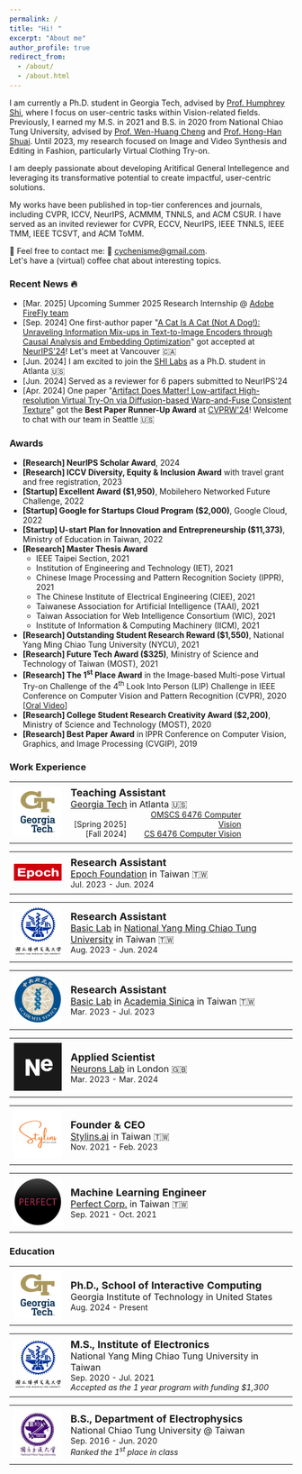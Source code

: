 ```yaml
---
permalink: /
title: "Hi! "
excerpt: "About me"
author_profile: true
redirect_from: 
  - /about/
  - /about.html
---
```


<!-- I received the MS from the Institute of Electronics at National (Yang Ming) Chiao Tung University in 2021, advised by [Prof. Wen-Huang Cheng](https://www.csie.ntu.edu.tw/~wenhuang/) and [Prof. Hong-Han Shuai](https://basiclab.lab.nycu.edu.tw/) and BS from the Department of Electrophysics at National Chiao Tung University in 2020.  -->

I am currently a Ph.D. student in Georgia Tech, advised by [Prof. Humphrey Shi](https://www.humphreyshi.com/), where I focus on user-centric tasks within Vision-related fields. Previously, I earned my M.S. in 2021 and B.S. in 2020 from National Chiao Tung University, advised by [Prof. Wen-Huang Cheng](https://www.csie.ntu.edu.tw/~wenhuang/) and [Prof. Hong-Han Shuai](https://basiclab.lab.nycu.edu.tw/). Until 2023, my research focused on Image and Video Synthesis and Editing in Fashion, particularly Virtual Clothing Try-on.

I am deeply passionate about developing Aritifical General Intellegence and leveraging its transformative potential to create impactful, user-centric solutions.

My works have been published in top-tier conferences and journals, including CVPR, ICCV, NeurIPS, ACMMM, TNNLS, and ACM CSUR. I have served as an invited reviewer for CVPR, ECCV, NeurIPS, IEEE TNNLS, IEEE TMM, IEEE TCSVT, and ACM ToMM.

🤗 Feel free to contact me: 📩 [cychenisme@gmail.com](mailto:cychenisme@gmail.com). 
<br>Let's have a (virtual) coffee chat about interesting topics.

<!-- A data-driven personal website -->

### Recent News 🔥
- [Mar. 2025] Upcoming Summer 2025 Research Internship @ [Adobe FireFly team](https://www.adobe.com/products/firefly.html)
- [Sep. 2024] One first-author paper "[A Cat Is A Cat (Not A Dog!): Unraveling Information Mix-ups in Text-to-Image Encoders through Causal Analysis and Embedding Optimization](http://arxiv.org/abs/2410.00321)" got accepted at [NeurIPS'24](https://neurips.cc/)! Let's meet at Vancouver 🇨🇦
- [Jun. 2024] I am excited to join the [SHI Labs](https://www.shi-labs.com/) as a Ph.D. student in Atlanta 🇺🇸
- [Jun. 2024] Served as a reviewer for 6 papers submitted to NeurIPS'24
- [Apr. 2024] One paper "[Artifact Does Matter! Low-artifact High-resolution Virtual Try-On via Diffusion-based Warp-and-Fuse Consistent Texture](https://basiclab.lab.nycu.edu.tw/assets/LA-VTON.pdf)" got the **Best Paper Runner-Up Award** at [CVPRW'24](https://sites.google.com/view/cvfad2024/home?authuser=0)! Welcome to chat with our team in Seattle 🇺🇸

<!-- - [Apr. 2024] Served as a reviewer for 4 papers submitted to ECCV'24 -->
<!-- - [Mar. 2024] Served as a reviewer for [TMM](https://ieeexplore.ieee.org/xpl/RecentIssue.jsp?punumber=6046) -->
<!-- - [Mar. 2024] Served as an emergency reviewer for 3 papers submitted to ICME'24 -->
<!-- - [Jan. 2024] Served as a reviewer for 6 papers submitted to CVPR'24 
- [Aug. 2023] 🙏 Received ICCV Diversity, Equity & Inclusion Award with travel grant and free registration. Thanks ICCV’23 DEI Committee!
- [Jul. 2023] One co-first-author paper "[Size Does Matter: Size-aware Virtual Try-on via Clothing-oriented Transformation Try-on Network](https://openaccess.thecvf.com/content/ICCV2023/papers/Chen_Size_Does_Matter_Size-aware_Virtual_Try-on_via_Clothing-oriented_Transformation_Try-on_ICCV_2023_paper.pdf)" [[Code](https://github.com/cotton6/COTTON-size-does-matter)] got accepted at [ICCV](https://iccv2023.thecvf.com/home)! Let's meet at Paris 🇫🇷 -->

<!-- - [Apr. 2023] Served as a reviewer for [TCSVT](https://ieeexplore.ieee.org/xpl/RecentIssue.jsp?punumber=76)
- [Mar. 2023] Served as a reviewer for [TOMM](https://dl.acm.org/journal/tomm)
- [Feb. 2023] Served as a reviewer for [TNNLS](https://ieeexplore.ieee.org/xpl/RecentIssue.jsp?punumber=5962385)
- [Nov. 2022] 🏆 Won the Excellent Award in [Mobilehero Networked Future Challenge ($1,950)](https://mobilehero.com/en/iot)
- [Jul. 2022] 🙏 Supported by the [Google for Startups Cloud Program ($2,000)](https://cloud.google.com/startup)
- [Jul. 2022] Served as a reviewer for [TMM](https://ieeexplore.ieee.org/xpl/RecentIssue.jsp?punumber=6046)
- [Jul. 2022] Served as a reviewer for [TCSVT](https://ieeexplore.ieee.org/xpl/RecentIssue.jsp?punumber=76)
- [May. 2022] 🙏 Supported by the [Center for Industry-Academia Collaboration (CIAC) of NYCU](https://en.flaps.ord.nycu.edu.tw/AboutUs/AboutUs) and [U-start Plan for Innovation and Entrepreneureship ($11,373)](https://ustart.yda.gov.tw)
- [Apr. 2022] 🙏 Supported by the [Garage+](https://garageplus.asia/en/) -->

<!-- - [Nov. 2021] Served as a reviewer for [TCSVT](https://ieeexplore.ieee.org/xpl/RecentIssue.jsp?punumber=76)
- [Aug. 2021] Served as a reviewer for [TOMM](https://dl.acm.org/journal/tomm)
- [Jul. 2021] Served as a reviewer for [TCSVT](https://ieeexplore.ieee.org/xpl/RecentIssue.jsp?punumber=76)
- [Jul. 2021] Served as a reviewer for [TMM](https://ieeexplore.ieee.org/xpl/RecentIssue.jsp?punumber=6046)
- [May. 2021] Served as a reviewer for [TOMM](https://dl.acm.org/journal/tomm)
- [Mar. 2021] Served as a reviewer for [TMM](https://ieeexplore.ieee.org/xpl/RecentIssue.jsp?punumber=6046)
- [Jan. 2021] Served as a reviewer for [TMM](https://ieeexplore.ieee.org/xpl/RecentIssue.jsp?punumber=6046) -->


### Awards
- **[Research] NeurIPS Scholar Award**, 2024
- **[Research] ICCV Diversity, Equity & Inclusion Award** with travel grant and free registration, 2023
- **[Startup] Excellent Award ($1,950)**, Mobilehero Networked Future Challenge, 2022
- **[Startup] Google for Startups Cloud Program ($2,000)**, Google Cloud, 2022
- **[Startup] U-start Plan for Innovation and Entrepreneurship ($11,373)**, Ministry of Education in Taiwan, 2022
- **[Research] Master Thesis Award**
  -  IEEE Taipei Section, 2021
  -  Institution of Engineering and Technology (IET), 2021
  -  Chinese Image Processing and Pattern Recognition Society (IPPR), 2021
  -  The Chinese Institute of Electrical Engineering (CIEE), 2021
  -  Taiwanese Association for Artificial Intelligence (TAAI), 2021
  -  Taiwan Association for Web Intelligence Consortium (WIC), 2021
  -  Institute of Information & Computing Machinery (IICM), 2021
- **[Research] Outstanding Student Research Reward ($1,550)**, National Yang Ming Chiao Tung University (NYCU), 2021
- **[Research] Future Tech Award ($325)**, Ministry of Science and Technology of Taiwan (MOST), 2021
- **[Research] The 1<sup>st</sup> Place Award** in the Image-based Multi-pose Virtual Try-on Challenge of the 4<sup>th</sup> Look Into Person (LIP) Challenge in IEEE Conference on Computer Vision and Pattern Recognition (CVPR), 2020  [[Oral Video](https://www.youtube.com/watch?v=zloK9g6RvYk)]
- **[Research] College Student Research Creativity Award ($2,200)**, Ministry of Science and Technology (MOST), 2020
- **[Research] Best Paper Award** in IPPR Conference on Computer Vision, Graphics, and Image Processing (CVGIP), 2019

### Work Experience

<!-- <table style="width: 100%; border-collapse: collapse; border: 0;">
  <tr>
    <td style="width: 20%; border: 0px solid black; padding: 8px;">
      <img src="../images/logo/GTVertical_RGB.png" alt="epoch_logo">
    </td>
    <td style="border: 0px solid black; padding: 8px;"><strong style="font-size: 18px;">Volunteer Research Assistant</strong>
    <br><span style="font-size: 16px;">
    <a href="https://www.shi-labs.com/" target="_blank">SHI Labs</a> in <a href="https://www.gatech.edu/" target="_blank"> Georgia Tech</a> in Atlanta 🇺🇸</span>
    <br><span style="font-size: 14px;">Jun. 2024 - Present</span>
    </td>
  </tr>
</table> -->

<table style="width: 100%; border-collapse: collapse; border: 0;">
  <tr>
    <td style="width: 20%; border: 0px solid black; padding: 8px;">
      <img src="../images/logo/GTVertical_RGB.png" alt="epoch_logo">
    </td>
    <td style="border: 0px solid black; padding: 8px;"><strong style="font-size: 18px;">Teaching Assistant</strong>
    <br><span style="font-size: 16px;">
    <a href="https://www.gatech.edu/" target="_blank"> Georgia Tech</a> in Atlanta 🇺🇸</span>
    <br>
      <span style="font-size: 14px; display: inline-block; width: 100px; text-align: right;">[Spring 2025]</span>
      <span style="font-size: 14px; display: inline-block; width: 200px; text-align: right;">
          <a href="https://docs.google.com/spreadsheets/d/e/2PACX-1vQdFbC7_8UEsS_UkKhAmKfYgO5SnhQ_9YIn5WRxz_9KxmOzeWF32ApdLeA32yRkDDIz_Sb_4zK2HvKU/pubhtml#" target="_blank">OMSCS 6476 Computer Vision</a>
      </span>
      <br>
      <span style="font-size: 14px; display: inline-block; width: 100px; text-align: right;">[Fall 2024]</span>
      <span style="font-size: 14px; display: inline-block; width: 200px; text-align: right;">
          <a href="https://www.humphreyshi.com/vision" target="_blank">CS 6476 Computer Vision</a>
      </span>
    </td>
  </tr>
</table>

<table style="width: 100%; border-collapse: collapse; border: 0;">
  <tr>
    <td style="width: 20%; border: 0px solid black; padding: 8px;">
      <img src="../images/logo/epoch_logo.png" alt="epoch_logo">
    </td>
    <td style="border: 0px solid black; padding: 8px;"><strong style="font-size: 18px;">Research Assistant</strong>
    <br><span style="font-size: 16px;">
    <a href="https://epoch.org.tw/en/" target="_blank">Epoch Foundation</a> in Taiwan 🇹🇼</span>
    <br><span style="font-size: 14px;">Jul. 2023 - Jun. 2024</span>
    </td>
  </tr>
</table>

<table style="width: 100%; border-collapse: collapse; border: 0;">
  <tr>
    <td style="width: 20%; border: 0px solid black; padding: 8px;">
      <img src="../images/logo/NYCU_logo_adjusted.png" alt="NYCU_logo">
    </td>
    <td style="border: 0px solid black; padding: 8px;"><strong style="font-size: 18px;">Research Assistant</strong>
    <br><span style="font-size: 16px;"> <a href="https://basiclab.lab.nycu.edu.tw/new/index.html" target="_blank">Basic Lab</a> in <a href="https://www.nycu.edu.tw/nycu/en/index" target="_blank">National Yang Ming Chiao Tung University</a> in Taiwan 🇹🇼</span>
    <br><span style="font-size: 14px;">Aug. 2023 - Jun. 2024</span>
    </td>
  </tr>
</table>

<table style="width: 100%; border-collapse: collapse; border: 0;">
  <tr>
    <td style="width: 20%; border: 0px solid black; padding: 8px;">
      <img src="../images/logo/AS_logo.png" alt="AS_logo">
    </td>
    <td style="border: 0px solid black; padding: 8px;"><strong style="font-size: 18px;">Research Assistant</strong>
    <br><span style="font-size: 16px;"> <a href="https://basiclab.lab.nycu.edu.tw/new/index.html" target="_blank">Basic Lab</a> in 
    <a href="https://www.sinica.edu.tw/en" target="_blank">Academia Sinica</a> in Taiwan 🇹🇼</span>
    <br><span style="font-size: 14px;">Mar. 2023 - Jul. 2023</span>
    </td>
  </tr>
</table>

<table style="width: 100%; border-collapse: collapse; border: 0;">
  <tr>
    <td style="width: 20%; border: 0px solid black; padding: 8px;">
      <img src="../images/logo/Ne_icon.png" alt="NL_logo">
    </td>
    <td style="border: 0px solid black; padding: 8px;"><strong style="font-size: 18px;">Applied Scientist</strong>
    <br><span style="font-size: 16px;">
    <a href="https://neurons-lab.com" target="_blank">Neurons Lab</a> in London 🇬🇧</span>
    <br><span style="font-size: 14px;">Mar. 2023 - Mar. 2024</span>
    </td>
  </tr>
</table>

<table style="width: 100%; border-collapse: collapse; border: 0;">
  <tr>
    <td style="width: 20%; border: 0px solid black; padding: 8px;">
      <img src="../images/logo/Stylins_logo.png" alt="stylins_logo">
    </td>
    <td style="border: 0px solid black; padding: 8px;"><strong style="font-size: 18px;">Founder & CEO</strong>
    <br><span style="font-size: 16px;">
    <a href="https://stylins.ai/" target="_blank">Stylins.ai</a> in Taiwan 🇹🇼</span>
    <br><span style="font-size: 14px;">Nov. 2021 - Feb. 2023</span>
    </td>
  </tr>
</table>

<table style="width: 100%; border-collapse: collapse; border: 0;">
  <tr>
    <td style="width: 20%; border: 0px solid black; padding: 8px;">
      <img src="../images/logo/perfect_logo2.png" alt="perfect_logo">
    </td>
    <td style="border: 0px solid black; padding: 8px;"><strong style="font-size: 18px;">Machine Learning Engineer</strong>
    <br><span style="font-size: 16px;">
    <a href="https://www.perfectcorp.com/business" target="_blank">Perfect Corp.</a> in Taiwan 🇹🇼</span>
    <br><span style="font-size: 14px;">Sep. 2021 - Oct. 2021</span>
    </td>
  </tr>
</table>
<!-- 
<table style="width: 100%; border-collapse: collapse; border: 0;">
  <tr>
    <td style="width: 20%; border: 0px solid black; padding: 8px;">
      <img src="../images/logo/NCTU_logo_chinese.jpeg" alt="NCTU_logo">
    </td>
    <td style="border: 0px solid black; padding: 8px;"><strong style="font-size: 18px;">Research Assistant</strong>
    <br><span style="font-size: 16px;">
    <a href="https://aimm.lab.nycu.edu.tw/" target="_blank">AIMM Lab</a> in National Chiao Tung University in Taiwan 🇹🇼</span>
    <br><span style="font-size: 14px;">Jul. 2021 - Aug. 2021</span>
    </td>
  </tr>
</table> -->

<!-- <table style="width: 100%; border-collapse: collapse; border: 0;">
  <tr>
    <td style="width: 20%; border: 0px solid black; padding: 8px;">
      <img src="../images/logo/NCTU_logo_chinese.jpeg" alt="NCTU_logo">
    </td>
    <td style="border: 0px solid black; padding: 8px;"><strong style="font-size: 18px;">Student Researcher</strong>
    <br><span style="font-size: 16px;">
    <a href="https://aimm.lab.nycu.edu.tw/" target="_blank">AIMM Lab</a> in National Chiao Tung University in Taiwan 🇹🇼</span>
    <br><span style="font-size: 14px;">Jul. 2019 - Jun. 2021</span>
    </td>
  </tr>
</table> -->


### Education

<table style="width: 100%; border-collapse: collapse; border: 0;">
  <tr>
    <td style="width: 20%; border: 0px solid black; padding: 8px;">
      <img src="../images/logo/GTVertical_RGB.png" alt="epoch_logo">
    </td>
    <td style="border: 0px solid black; padding: 8px;"><strong style="font-size: 18px;">Ph.D., School of Interactive Computing</strong>
    <br><span style="font-size: 16px;">
    Georgia Institute of Technology in United States</span>
    <br><span style="font-size: 14px;">Aug. 2024 - Present</span>
    </td>
  </tr>
</table>

<table style="width: 100%; border-collapse: collapse; border: 0;">
  <tr>
    <td style="width: 20%; border: 0px solid black; padding: 8px;">
      <img src="../images/logo/NYCU_logo_adjusted.png" alt="NCTU_logo">
    </td>
    <td style="border: 0px solid black; padding: 8px;"><strong style="font-size: 18px;">M.S., Institute of Electronics</strong>
    <br><span style="font-size: 16px;">National Yang Ming Chiao Tung University in Taiwan</span>
    <br><span style="font-size: 14px;">Sep. 2020 - Jul. 2021</span>
    <br> <em> Accepted as the 1 year program with funding $1,300 </em>
    </td>
  </tr>
</table>

<table style="width: 100%; border-collapse: collapse; border: 0;">
  <tr>
    <td style="width: 20%; border: 0px solid black; padding: 8px;">
      <img src="../images/logo/NCTU_logo_chinese.jpeg" alt="NCTU_logo">
    </td>
    <td style="border: 0px solid black; padding: 8px;"><strong style="font-size: 18px;">B.S., Department of Electrophysics</strong>
    <br><span style="font-size: 16px;">National Chiao Tung University @ Taiwan</span>
    <br><span style="font-size: 14px;">Sep. 2016 - Jun. 2020</span>
    <br> <em> Ranked the 1<sup>st</sup> place in class </em>
    </td>
  </tr>
</table>